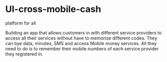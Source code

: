 # UI-cross-mobile-cash
platform for all

Building an app that allows customers in with different service providers to access all
their services without have to memorize different codes.
They can bye data, minutes, SMS and access Mobile money services.
All they need to do is to remember their mobile numbers of
each service provider they registered in.
